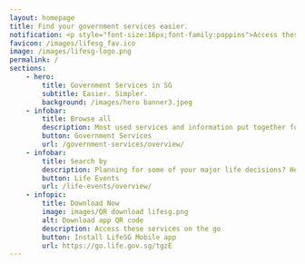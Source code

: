 ```yaml
---
layout: homepage
title: Find your government services easier. 
notification: <p style="font-size:16px;font-family:poppins">Access these services on the go on <a href="https://go.life.gov.sg/tgzE">LifeSG mobile app!</a></p>
favicon: /images/lifesg_fav.ico
image: /images/lifesg-logo.png
permalink: /
sections:
    - hero:
        title: Government Services in SG
        subtitle: Easier. Simpler.
        background: /images/hero banner3.jpeg
    - infobar:
        title: Browse all
        description: Most used services and information put together for you.
        button: Government Services
        url: /government-services/overview/
    - infobar:
        title: Search by
        description: Planning for some of your major life decisions? Here are some recommendations for you.
        button: Life Events
        url: /life-events/overview/
    - infopic:
        title: Download Now
        image: images/QR download lifesg.png
        alt: Download app QR code
        description: Access these services on the go
        button: Install LifeSG Mobile app
        url: https://go.life.gov.sg/tgzE
---
```

